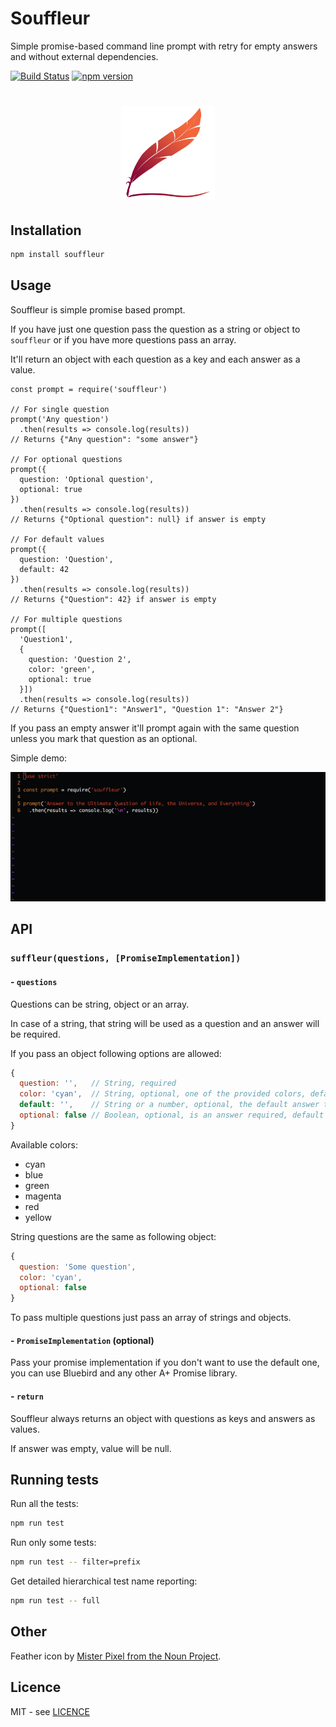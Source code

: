 # Souffleur
Simple promise-based command line prompt with retry for empty answers and without external dependencies.

[![Build Status](https://travis-ci.org/stojanovic/souffleur.svg)](https://travis-ci.org/stojanovic/souffleur) [![npm version](https://badge.fury.io/js/souffleur.svg)](http://badge.fury.io/js/souffleur)

<h1 align="center">
  <img width="150" src="souffleur.png" alt="souffleur">
  <br>
</h1>

## Installation

```bash
npm install souffleur
```

## Usage

Souffleur is simple promise based prompt.

If you have just one question pass the question as a string or object to `souffleur` or if you have more questions pass an array.

It'll return an object with each question as a key and each answer as a value.

```
const prompt = require('souffleur')

// For single question
prompt('Any question')
  .then(results => console.log(results))
// Returns {"Any question": "some answer"}
  
// For optional questions
prompt({
  question: 'Optional question',
  optional: true
})
  .then(results => console.log(results))
// Returns {"Optional question": null} if answer is empty

// For default values
prompt({
  question: 'Question',
  default: 42
})
  .then(results => console.log(results))
// Returns {"Question": 42} if answer is empty

// For multiple questions
prompt([
  'Question1',
  {
    question: 'Question 2',
    color: 'green',
    optional: true
  }])
  .then(results => console.log(results))
// Returns {"Question1": "Answer1", "Question 1": "Answer 2"}
```
If you pass an empty answer it'll prompt again with the same question unless you mark that question as an optional.

Simple demo:

<img width="640" src="demo.gif" alt="demo">

## API

### `suffleur(questions, [PromiseImplementation])`

#### - `questions`

Questions can be string, object or an array.

In case of a string, that string will be used as a question and an answer will be required.

If you pass an object following options are allowed:

```js
{
  question: '',   // String, required
  color: 'cyan',  // String, optional, one of the provided colors, default is cyan
  default: '',    // String or a number, optional, the default answer to the question
  optional: false // Boolean, optional, is an answer required, default is true
}
```

Available colors:

- cyan
- blue
- green
- magenta
- red
- yellow

String questions are the same as following object:

```js
{
  question: 'Some question',
  color: 'cyan',
  optional: false
}
```

To pass multiple questions just pass an array of strings and objects.


#### - `PromiseImplementation` (optional)

Pass your promise implementation if you don't want to use the default one, you can use Bluebird and any other A+ Promise library.

#### - `return`

Souffleur always returns an object with questions as keys and answers as values.

If answer was empty, value will be null.

## Running tests

Run all the tests:

```bash
npm run test
```

Run only some tests:

```bash
npm run test -- filter=prefix
```

Get detailed hierarchical test name reporting:

```bash
npm run test -- full
```

## Other

Feather icon by [Mister Pixel from the Noun Project](https://thenounproject.com/MisterPixel/).

## Licence

MIT - see [LICENCE](LICENCE)
